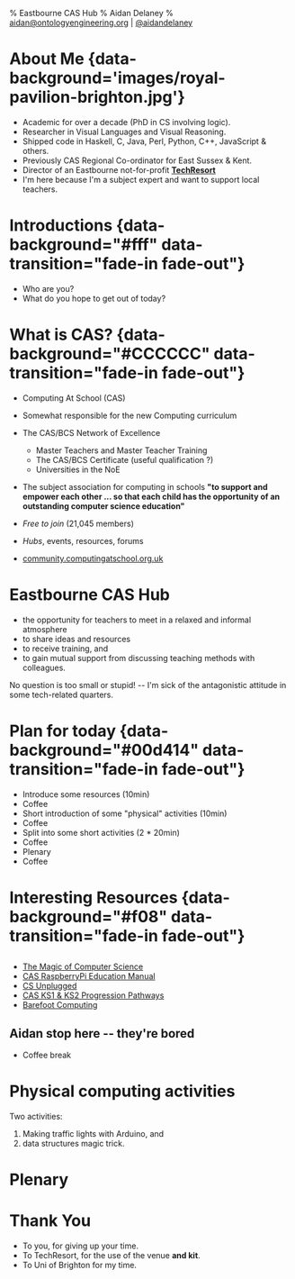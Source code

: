 % Eastbourne CAS Hub
% Aidan Delaney
% <a href="mailto:aidan@ontologyengineering.org">aidan@ontologyengineering.org</a> | <a href="http://www.twitter.com/aidandelaney">@aidandelaney</a>

# About Me {data-background='images/royal-pavilion-brighton.jpg'}

* Academic for over a decade (PhD in CS involving logic).
* Researcher in Visual Languages and Visual Reasoning.
* Shipped code in Haskell, C, Java, Perl, Python, C++, JavaScript & others.
* Previously CAS Regional Co-ordinator for East Sussex & Kent.
* Director of an Eastbourne not-for-profit [__TechResort__](http://techresort.co.uk/)
* I'm here because I'm a subject expert and want to support local teachers.

# Introductions {data-background="#fff" data-transition="fade-in fade-out"}

* Who are you?
* What do you hope to get out of today?

# What is CAS? {data-background="#CCCCCC" data-transition="fade-in fade-out"}

* Computing At School (CAS)
* Somewhat responsible for the new Computing curriculum
* The CAS/BCS Network of Excellence
    - Master Teachers and Master Teacher Training
    - The CAS/BCS Certificate (useful qualification ?)
    - Universities in the NoE

* The subject association for computing in schools __"to support and empower each other ... so that each child has the opportunity of an outstanding computer science education"__
* _Free to join_ (21,045 members)
* _Hubs_, events, resources, forums
* [community.computingatschool.org.uk](http://community.computingatschool.org.uk)

# Eastbourne CAS Hub

* the opportunity for teachers to meet in a relaxed and informal atmosphere
* to share ideas and resources
* to receive training, and
* to gain mutual support from discussing teaching methods with colleagues.

No question is too small or stupid! -- I'm sick of the antagonistic attitude in some tech-related quarters.

# Plan for today {data-background="#00d414" data-transition="fade-in fade-out"}

* Introduce some resources (10min)
* Coffee
* Short introduction of some "physical" activities (10min)
* Coffee
* Split into some short activities (2 * 20min)
* Coffee
* Plenary
* Coffee

# Interesting Resources {data-background="#f08" data-transition="fade-in fade-out"}

##

* [The Magic of Computer Science](http://www.cs4fn.org/magic/)
* [CAS RaspberryPi Education Manual](https://www.raspberrypi.org/blog/cas-educational-manual/)
* [CS Unplugged](http://csunplugged.org/wp-content/uploads/2015/03/CSUnplugged_OS_2015_v3.1.pdf)
* [CAS KS1 & KS2 Progression Pathways](http://community.computingatschool.org.uk/resources/1692)
* [Barefoot Computing](http://barefootcas.org.uk/)

## Aidan stop here -- they're bored

* Coffee break

# Physical computing activities

Two activities:

  1. Making traffic lights with Arduino, and
  2. data structures magic trick.

# Plenary

# Thank You

* To you, for giving up your time.
* To TechResort, for the use of the venue __and kit__.
* To Uni of Brighton for my time.

